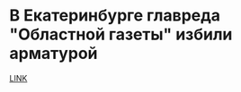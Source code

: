 # В Екатеринбурге главреда "Областной газеты" избили арматурой



[LINK](https://varlamov.ru/2875341.html)